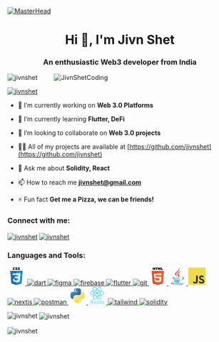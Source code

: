 [![MasterHead](https://i.postimg.cc/x1XJgDg4/3qMg.gif)](https://github.com/jivnshet)
<h1 align="center">Hi 👋, I'm Jivn Shet</h1>
<h3 align="center">An enthusiastic Web3 developer from India</h3>
<img align="right" width="400" src="https://i.postimg.cc/R0KCYPc9/image.gif" alt="JivnShetCoding" />

<p align="left"> <img src="https://komarev.com/ghpvc/?username=jivnshet&label=Profile%20views&color=0e75b6&style=flat" alt="jivnshet" /> </p>

<p align="left"> <a href="https://twitter.com/jivnshet" target="blank"><img src="https://img.shields.io/twitter/follow/jivnshet?logo=twitter&style=for-the-badge" alt="jivnshet" /></a> </p>

- 🔭 I’m currently working on **Web 3.0 Platforms**

- 🌱 I’m currently learning **Flutter, DeFi**

- 👯 I’m looking to collaborate on **Web 3.0 projects**

- 👨‍💻 All of my projects are available at [https://github.com/jivnshet](https://github.com/jivnshet)

- 💬 Ask me about **Solidity, React**

- 📫 How to reach me **jivnshet@gmail.com**

- ⚡ Fun fact **Get me a Pizza, we can be friends!**

<h3 align="left">Connect with me:</h3>
<p align="left">
<a href="https://twitter.com/jivnshet" target="blank"><img align="center" src="https://raw.githubusercontent.com/rahuldkjain/github-profile-readme-generator/master/src/images/icons/Social/twitter.svg" alt="jivnshet" height="30" width="40" /></a>
<a href="https://linkedin.com/in/jivnshet" target="blank"><img align="center" src="https://raw.githubusercontent.com/rahuldkjain/github-profile-readme-generator/master/src/images/icons/Social/linked-in-alt.svg" alt="jivnshet" height="30" width="40" /></a>
</p>

<h3 align="left">Languages and Tools:</h3>
<p align="left"> <a href="https://www.w3schools.com/css/" target="_blank" rel="noreferrer"> <img src="https://raw.githubusercontent.com/devicons/devicon/master/icons/css3/css3-original-wordmark.svg" alt="css3" width="40" height="40"/> </a> <a href="https://dart.dev" target="_blank" rel="noreferrer"> <img src="https://www.vectorlogo.zone/logos/dartlang/dartlang-icon.svg" alt="dart" width="40" height="40"/> </a> <a href="https://www.figma.com/" target="_blank" rel="noreferrer"> <img src="https://www.vectorlogo.zone/logos/figma/figma-icon.svg" alt="figma" width="40" height="40"/> </a> <a href="https://firebase.google.com/" target="_blank" rel="noreferrer"> <img src="https://www.vectorlogo.zone/logos/firebase/firebase-icon.svg" alt="firebase" width="40" height="40"/> </a> <a href="https://flutter.dev" target="_blank" rel="noreferrer"> <img src="https://www.vectorlogo.zone/logos/flutterio/flutterio-icon.svg" alt="flutter" width="40" height="40"/> </a> <a href="https://git-scm.com/" target="_blank" rel="noreferrer"> <img src="https://www.vectorlogo.zone/logos/git-scm/git-scm-icon.svg" alt="git" width="40" height="40"/> </a> <a href="https://www.w3.org/html/" target="_blank" rel="noreferrer"> <img src="https://raw.githubusercontent.com/devicons/devicon/master/icons/html5/html5-original-wordmark.svg" alt="html5" width="40" height="40"/> </a> <a href="https://www.java.com" target="_blank" rel="noreferrer"> <img src="https://raw.githubusercontent.com/devicons/devicon/master/icons/java/java-original.svg" alt="java" width="40" height="40"/> </a> <a href="https://developer.mozilla.org/en-US/docs/Web/JavaScript" target="_blank" rel="noreferrer"> <img src="https://raw.githubusercontent.com/devicons/devicon/master/icons/javascript/javascript-original.svg" alt="javascript" width="40" height="40"/> </a> <a href="https://nextjs.org/" target="_blank" rel="noreferrer"> <img src="https://cdn.worldvectorlogo.com/logos/nextjs-2.svg" alt="nextjs" width="40" height="40"/> </a> <a href="https://postman.com" target="_blank" rel="noreferrer"> <img src="https://www.vectorlogo.zone/logos/getpostman/getpostman-icon.svg" alt="postman" width="40" height="40"/> </a> <a href="https://www.python.org" target="_blank" rel="noreferrer"> <img src="https://raw.githubusercontent.com/devicons/devicon/master/icons/python/python-original.svg" alt="python" width="40" height="40"/> </a> <a href="https://reactjs.org/" target="_blank" rel="noreferrer"> <img src="https://raw.githubusercontent.com/devicons/devicon/master/icons/react/react-original-wordmark.svg" alt="react" width="40" height="40"/> </a> <a href="https://tailwindcss.com/" target="_blank" rel="noreferrer"> <img src="https://www.vectorlogo.zone/logos/tailwindcss/tailwindcss-icon.svg" alt="tailwind" width="40" height="40"/> <img src="https://www.vectorlogo.zone/logos/solidity/solidity-icon.svg" alt="solidity" width="40" height="40"/> </a> </p>

<p><img align="left" src="https://github-readme-stats.vercel.app/api/top-langs?username=jivnshet&show_icons=true&locale=en&layout=compact" alt="jivnshet" /></p>

<p>&nbsp;<img align="center" src="https://github-readme-stats.vercel.app/api?username=jivnshet&show_icons=true&locale=en" alt="jivnshet" /></p>

<p><img align="center" src="https://github-readme-streak-stats.herokuapp.com/?user=jivnshet&" alt="jivnshet" /></p>
